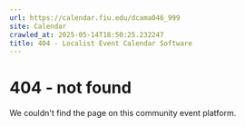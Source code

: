 ```yaml
---
url: https://calendar.fiu.edu/dcama046_999
site: Calendar
crawled_at: 2025-05-14T18:50:25.232247
title: 404 - Localist Event Calendar Software
---
```


# 404 - not found
We couldn't find the page on this community event platform.

